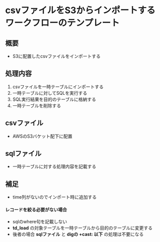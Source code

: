 # csvファイルをS3からインポートするワークフローのテンプレート

## 概要
* S3に配置したcsvファイルをインポートする

## 処理内容
1. csvファイルを一時テーブルにインポートする
2. 一時テーブルに対してSQLを実行する
3. SQL実行結果を目的のテーブルに格納する
4. 一時テーブルを削除する

## csvファイル
* AWSのS3バケット配下に配置

## sqlファイル
* 一時テーブルに対する処理内容を記載する

## 補足
* time列がないのでインポート時に追加する

#### レコードを絞る必要がない場合
* sqlのwhere句を記載しない
* __td_load__ の対象テーブルを一時テーブルから目的のテーブルに変更する
* 後者の場合 __sqlファイル__ と __digの +cast: 以下__ の処理は不要になる
